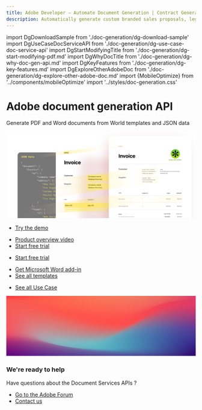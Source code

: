 ```yaml
---
title: Adobe Developer — Automate Document Generation | Contract Generation | Adobe
description: Automatically generate custom branded sales proposals, legal contracts, and invoices from Word templates and your dynamic data. Learn more today.
---
```


import DgDownloadSample from './doc-generation/dg-download-sample'
import DgUseCaseDocServiceAPI from './doc-generation/dg-use-case-doc-service-api'
import DgStartModifyingTitle from './doc-generation/dg-start-modifying-pdf.md'
import DgWhyDocTitle from './doc-generation/dg-why-doc-gen-api.md'
import DgKeyFeatures from './doc-generation/dg-key-features.md'
import DgExploreOtherAdobeDoc from './doc-generation/dg-explore-other-adobe-doc.md'
import {MobileOptimize} from '../components/mobileOptimize'
import '../styles/doc-generation.css'

<Hero slots="heading, text, assets, buttons" customLayout variant="fullwidth" className="herobgImage homeHeroAssetImg"/>

# Adobe document generation API

Generate PDF and Word documents from World templates and JSON data

![](images/doc-gen-hero-desktop@2x.png)

- [Try the demo](https://adobe.com/go/dcdocgen_api_demo)


<!-- Why Document Generation API -->

<WrapperComponent slots="content" repeat="1" theme="lightest"/>
<DgWhyDocTitle/>

<TextBlock slots="buttons" isCentered theme="lightest padding-top-zero why-doc-get-started-btn" primaryOutline/>

- [Product overview video](https://video.tv.adobe.com/v/332120)
- [Start free trial](https://www.adobe.com/go/dcsdks_credentials?ref=getStartedWithServicesSDK)

<!-- Key Features of Adobe Document Generation API -->
<WrapperComponent slots="content" repeat="1" theme="light"/>
<DgKeyFeatures/>

<TextBlock slots="buttons" isCentered theme="light padding-5 why-doc-get-started-btn"/>

- [Start free trial](https://www.adobe.com/go/dcsdks_credentials?ref=getStartedWithServicesSDK)

<MobileOptimize/>

<!-- Download Sample Templates and Data to Get Started -->

<WrapperComponent slots="content" repeat="1" theme="lightest"/>

<DgDownloadSample/>

<TextBlock slots="buttons" theme="lightest" isCentered className='blade-bottom-content ms-word-add-in-title'/>

- [Get Microsoft Word add-in](https://www.adobe.com/go/pdfEmbedAPI_demo)
- [See all templates](./doc-gen-api-template.md)

<!--  Start Modifying PDFs in a few Minutes -->
<WrapperComponent slots="content" theme="light"/>
<DgStartModifyingTitle/>

<!-- Use case for Document Services API -->
<WrapperComponent slots="content" repeat="1" theme="lightest"/>

<DgUseCaseDocServiceAPI/>

<TextBlock slots="buttons" theme="lightest" isCentered className="view-all-use-case-btn"/>

- [See all Use Case](https://www.adobe.io/apis/documentcloud/dcsdk/sales-proposals-and-contracts.html)

<!-- Explore other Adobe Document Cloud services -->

<WrapperComponent slots="content" repeat="1" theme="light"/>
<DgExploreOtherAdobeDoc/>

<!-- Summary Block -->
<SummaryBlock slots="image, heading, text, buttons" theme="lightest" background="white"/>

![summary block bg img](images/bg-hero.jpeg)

### We're ready to help

Have questions about the Document Services APIs ?

- [Go to the Adobe Forum](https://www.adobe.com/go/pdftoolsapi_forum)
- [Contact us](src/pages/contact-us)
